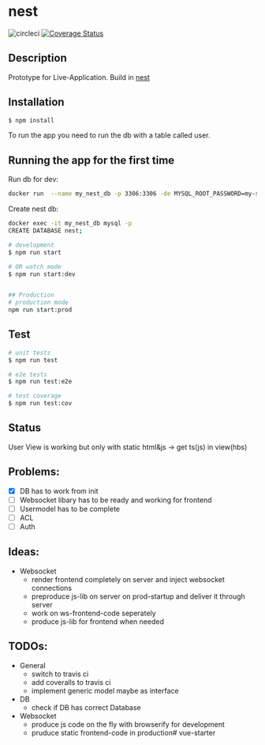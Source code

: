 # nest 
![circleci](https://circleci.com/gh/ASVBPREAUBV/nest.png?circle-token=:circle-token)
[![Coverage Status](https://coveralls.io/repos/github/ASVBPREAUBV/nest/badge.svg?branch=master)](https://coveralls.io/github/ASVBPREAUBV/nest?branch=master)
## Description

Prototype for Live-Application. 
Build in [nest](https://nestjs.com/)


## Installation

```bash
$ npm install
```

To run the app you need to run the db with a table called user.

## Running the app for the first time

Run db for dev:
```bash
docker run  --name my_nest_db -p 3306:3306 -de MYSQL_ROOT_PASSWORD=my-secret-pw mariadb
```
Create nest db:
```bash
docker exec -it my_nest_db mysql -p
CREATE DATABASE nest;
```

```bash
# development
$ npm run start 

# OR watch mode
$ npm run start:dev


## Production
# production mode
npm run start:prod
```

## Test

```bash
# unit tests
$ npm run test

# e2e tests
$ npm run test:e2e

# test coverage
$ npm run test:cov
```
## Status

User View is working but only with static html&js
-> get ts(js) in view(hbs)

## Problems:

 - [x] DB has to work from init
 - [ ] Websocket libary has to be ready and working for frontend
 - [ ] Usermodel has to be complete
 - [ ] ACL 
 - [ ] Auth

## Ideas:
- Websocket
    - render frontend completely on server and inject websocket connections
    - preproduce js-lib on server on prod-startup and deliver it through server
    - work on ws-frontend-code seperately
    - produce js-lib for frontend when needed

## TODOs:

- General
    - switch to travis ci 
    - add coveralls to travis ci 
    - implement generic model maybe as interface
- DB
    - check if DB has correct Database
- Websocket
    - produce js code on the fly with browserify for development
    - pruduce static frontend-code in production# vue-starter

